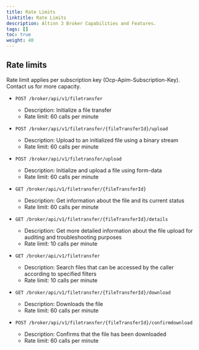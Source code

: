 ```yaml
---
title: Rate Limits
linktitle: Rate Limits
description: Altinn 3 Broker Capabilities and Features.
tags: []
toc: true
weight: 40
---
```


## Rate limits

Rate limit applies per subscription key (Ocp-Apim-Subscription-Key). Contact us for more capacity.

- `POST /broker/api/v1/filetransfer`
  - Description: Initialize a file transfer
  - Rate limit: 60 calls per minute
  
- `POST /broker/api/v1/filetransfer/{fileTransferId}/upload`
  - Description: Upload to an initialized file using a binary stream
  - Rate limit: 60 calls per minute

- `POST /broker/api/v1/filetransfer/upload`
  - Description: Initialize and upload a file using form-data
  - Rate limit: 60 calls per minute

- `GET /broker/api/v1/filetransfer/{fileTransferId}`
  - Description: Get information about the file and its current status
  - Rate limit: 60 calls per minute

- `GET /broker/api/v1/filetransfer/{fileTransferId}/details`
  - Description: Get more detailed information about the file upload for auditing and troubleshooting purposes
  - Rate limit: 10 calls per minute

- `GET /broker/api/v1/filetransfer`
  - Description: Search files that can be accessed by the caller according to specified filters
  - Rate limit: 10 calls per minute

- `GET /broker/api/v1/filetransfer/{fileTransferId}/download`
  - Description: Downloads the file
  - Rate limit: 60 calls per minute

- `POST /broker/api/v1/filetransfer/{fileTransferId}/confirmdownload`
  - Description: Confirms that the file has been downloaded
  - Rate limit: 60 calls per minute
